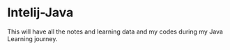 # Intelij-Java
This will have all the notes and learning data and my codes during my Java Learning journey.
